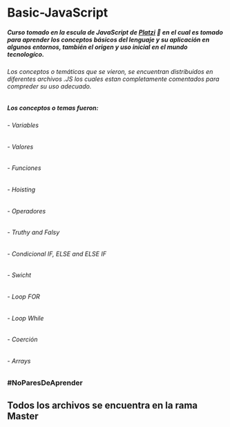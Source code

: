 # Basic-JavaScript

##### Curso tomado en la escula de JavaScript de [Platzi](https://platzi.com/clases/basico-javascript/ "Platzi") 💚 en el cual es tomado para aprender los conceptos básicos del lenguaje y su aplicación en algunos entornos, también el origen y uso inicial en el mundo tecnologíco.
###### Los conceptos o temáticas que se vieron, se encuentran distribuidos en diferentes archivos .JS los cuales estan completamente comentados para compreder su uso adecuado.
##### Los conceptos o temas fueron:
###### - Variables
###### - Valores
###### - Funciones
###### - Hoisting
###### - Operadores
###### - Truthy and Falsy
###### - Condicional IF, ELSE and ELSE IF
###### - Swicht 
###### - Loop FOR
###### - Loop While
###### - Coerción
###### - Arrays

###  #NoParesDeAprender 
## Todos los archivos se encuentra en la rama Master
